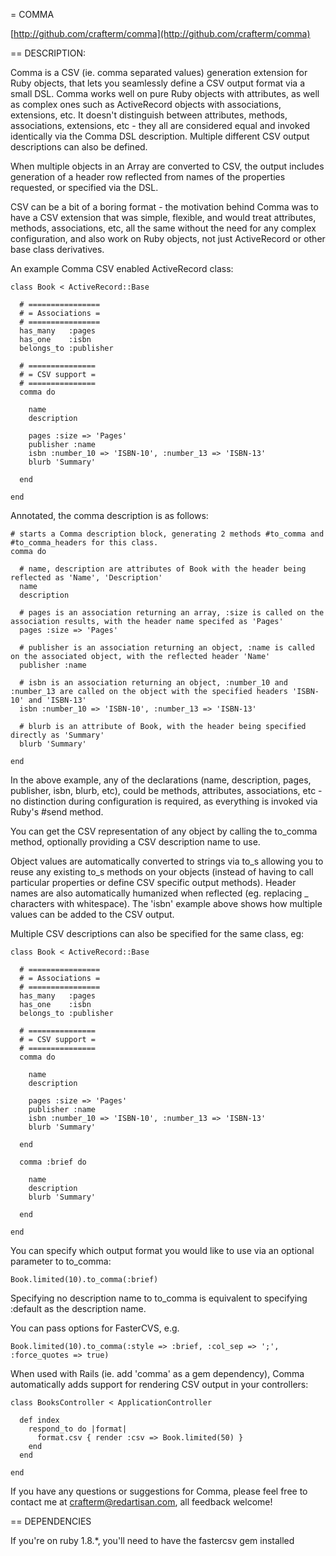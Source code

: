 = COMMA

[http://github.com/crafterm/comma](http://github.com/crafterm/comma)

== DESCRIPTION:

Comma is a CSV (ie. comma separated values) generation extension for Ruby objects, that lets you seamlessly define a CSV output format via a small DSL. Comma works well on pure Ruby objects with attributes, as well as complex ones such as ActiveRecord objects with associations, extensions, etc. It doesn't distinguish between attributes, methods, associations, extensions, etc - they all are considered equal and invoked identically via the Comma DSL description. Multiple different CSV output descriptions can also be defined.

When multiple objects in an Array are converted to CSV, the output includes generation of a header row reflected from names of the properties requested, or specified via the DSL.

CSV can be a bit of a boring format - the motivation behind Comma was to have a CSV extension that was simple, flexible, and would treat attributes, methods, associations, etc, all the same without the need for any complex configuration, and also work on Ruby objects, not just ActiveRecord or other base class derivatives.

An example Comma CSV enabled ActiveRecord class:

    class Book < ActiveRecord::Base
  
      # ================
      # = Associations =
      # ================
      has_many   :pages
      has_one    :isbn
      belongs_to :publisher
  
      # ===============
      # = CSV support =
      # ===============
      comma do

        name
        description
    
        pages :size => 'Pages'
        publisher :name
        isbn :number_10 => 'ISBN-10', :number_13 => 'ISBN-13'
        blurb 'Summary'
        
      end

    end

Annotated, the comma description is as follows:

    # starts a Comma description block, generating 2 methods #to_comma and #to_comma_headers for this class.
    comma do

      # name, description are attributes of Book with the header being reflected as 'Name', 'Description'
      name
      description
  
      # pages is an association returning an array, :size is called on the association results, with the header name specifed as 'Pages'
      pages :size => 'Pages'
    
      # publisher is an association returning an object, :name is called on the associated object, with the reflected header 'Name'
      publisher :name
    
      # isbn is an association returning an object, :number_10 and :number_13 are called on the object with the specified headers 'ISBN-10' and 'ISBN-13'
      isbn :number_10 => 'ISBN-10', :number_13 => 'ISBN-13'
      
      # blurb is an attribute of Book, with the header being specified directly as 'Summary'
      blurb 'Summary'
    
    end
  
In the above example, any of the declarations (name, description, pages, publisher, isbn, blurb, etc), could be methods, attributes, associations, etc - no distinction during configuration is required, as everything is invoked via Ruby's #send method.

You can get the CSV representation of any object by calling the to_comma method, optionally providing a CSV description name to use.

Object values are automatically converted to strings via to_s allowing you to reuse any existing to_s methods on your objects (instead of having to call particular properties or define CSV specific output methods). Header names are also automatically humanized when reflected (eg. replacing _ characters with whitespace). The 'isbn' example above shows how multiple values can be added to the CSV output.

Multiple CSV descriptions can also be specified for the same class, eg:

    class Book < ActiveRecord::Base

      # ================
      # = Associations =
      # ================
      has_many   :pages
      has_one    :isbn
      belongs_to :publisher

      # ===============
      # = CSV support =
      # ===============
      comma do

        name
        description

        pages :size => 'Pages'
        publisher :name
        isbn :number_10 => 'ISBN-10', :number_13 => 'ISBN-13'
        blurb 'Summary'
    
      end
      
      comma :brief do
      
        name
        description
        blurb 'Summary'
        
      end

    end
    
You can specify which output format you would like to use via an optional parameter to to_comma:

    Book.limited(10).to_comma(:brief)

Specifying no description name to to_comma is equivalent to specifying :default as the description name.

You can pass options for FasterCVS, e.g.

    Book.limited(10).to_comma(:style => :brief, :col_sep => ';', :force_quotes => true)

When used with Rails (ie. add 'comma' as a gem dependency), Comma automatically adds support for rendering CSV output in your controllers:

    class BooksController < ApplicationController

      def index
        respond_to do |format|
          format.csv { render :csv => Book.limited(50) }
        end
      end

    end
    
If you have any questions or suggestions for Comma, please feel free to contact me at crafterm@redartisan.com, all feedback welcome!

== DEPENDENCIES

If you're on ruby 1.8.*, you'll need to have the fastercsv gem installed
